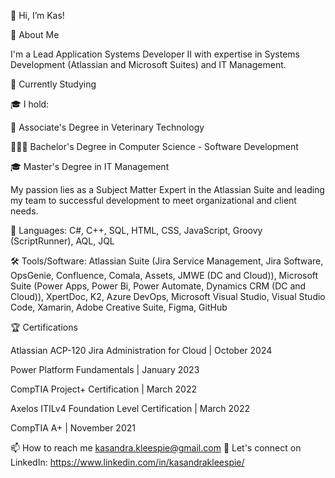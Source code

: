 👋 Hi, I’m Kas!

🚀 About Me

I'm a Lead Application Systems Developer II with expertise in Systems Development (Atlassian and Microsoft Suites) and IT Management.

📜 Currently Studying


🎓 I hold:

🐾 Associate's Degree in Veterinary Technology

👩🏻‍💻 Bachelor's Degree in Computer Science - Software Development

🎓 Master's Degree in IT Management


My passion lies as a Subject Matter Expert in the Atlassian Suite and leading my team to successful development to meet organizational and client needs.

🚀 Languages: C#, C++, SQL, HTML, CSS, JavaScript, Groovy (ScriptRunner), AQL, JQL

🛠 Tools/Software: Atlassian Suite (Jira Service Management, Jira Software, OpsGenie, Confluence, Comala, Assets, JMWE (DC and Cloud)), Microsoft Suite (Power Apps, Power Bi, Power Automate, Dynamics CRM (DC and Cloud)), XpertDoc, K2, Azure DevOps, Microsoft Visual Studio, Visual Studio Code, Xamarin, Adobe Creative Suite, Figma, GitHub


🏆 Certifications

Atlassian ACP-120 Jira Administration for Cloud | October 2024

Power Platform Fundamentals | January 2023

CompTIA Project+ Certification | March 2022

Axelos ITILv4 Foundation Level Certification | March 2022

CompTIA A+ | November 2021


📫 How to reach me kasandra.kleespie@gmail.com
👀 Let's connect on LinkedIn: https://www.linkedin.com/in/kasandrakleespie/

